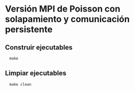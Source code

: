 # Versión MPI de Poisson con solapamiento y comunicación persistente

## Construir ejecutables
```
  make
```

## Limpiar ejecutables
```
  make clean
```